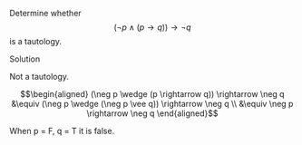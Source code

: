 Determine whether $$(\neg p \wedge (p \rightarrow q)) \rightarrow \neg q$$ is a tautology.

Solution

Not a tautology.

$$\begin{aligned}
(\neg p \wedge (p \rightarrow q)) \rightarrow \neg q 
&\equiv (\neg p \wedge (\neg p \vee q)) \rightarrow \neg q \\
&\equiv \neg p \rightarrow \neg q \end{aligned}$$

When p = F, q = T it is false.